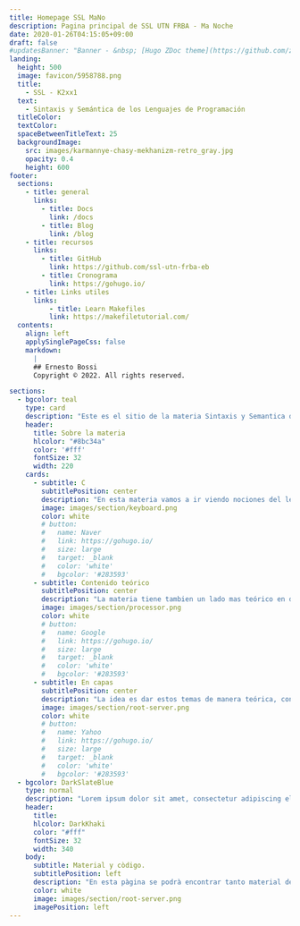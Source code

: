 ```yaml
---
title: Homepage SSL MaNo
description: Pagina principal de SSL UTN FRBA - Ma Noche
date: 2020-01-26T04:15:05+09:00
draft: false
#updatesBanner: "Banner - &nbsp; [Hugo ZDoc theme](https://github.com/zzossig/hugo-theme-zdoc) &nbsp; just arrived"
landing:
  height: 500
  image: favicon/5958788.png
  title:
    - SSL - K2xx1
  text:
    - Sintaxis y Semántica de los Lenguajes de Programación
  titleColor:
  textColor:
  spaceBetweenTitleText: 25
  backgroundImage: 
    src: images/karmannye-chasy-mekhanizm-retro_gray.jpg
    opacity: 0.4
    height: 600
footer:
  sections:
    - title: general
      links:
        - title: Docs
          link: /docs
        - title: Blog
          link: /blog
    - title: recursos
      links:
        - title: GitHub
          link: https://github.com/ssl-utn-frba-eb
        - title: Cronograma
          link: https://gohugo.io/
    - title: Links utiles
      links:
          - title: Learn Makefiles
          link: https://makefiletutorial.com/
  contents: 
    align: left
    applySinglePageCss: false
    markdown:
      |
      ## Ernesto Bossi
      Copyright © 2022. All rights reserved.

sections:
  - bgcolor: teal
    type: card
    description: "Este es el sitio de la materia Sintaxis y Semantica de los Lenguajes para el curso K2XXX. Se trata de una materia curricular de 2do año de la carrera de Ingeniería en Sistemas de Información, en UTN FRBA."
    header: 
      title: Sobre la materia
      hlcolor: "#8bc34a"
      color: '#fff'
      fontSize: 32
      width: 220
    cards:
      - subtitle: C
        subtitlePosition: center
        description: "En esta materia vamos a ir viendo nociones del lenguaje de programación C, asi como las abstracciones y estructuras que se usan en él. Veremos tambien herramientas tales como Bison y YACC"
        image: images/section/keyboard.png
        color: white
        # button: 
        #   name: Naver
        #   link: https://gohugo.io/
        #   size: large
        #   target: _blank
        #   color: 'white'
        #   bgcolor: '#283593'
      - subtitle: Contenido teórico
        subtitlePosition: center
        description: "La materia tiene tambien un lado mas teórico en donde veremos autómatas, expresiones regulares, parsers y análisis semántico. Iremos gradualmente viendo estos temas a lo largo de la cursada."
        image: images/section/processor.png
        color: white
        # button: 
        #   name: Google
        #   link: https://gohugo.io/
        #   size: large
        #   target: _blank
        #   color: 'white'
        #   bgcolor: '#283593'
      - subtitle: En capas
        subtitlePosition: center
        description: "La idea es dar estos temas de manera teórica, con ejemplos en clase, y que puedan aplicarse los conceptos teóricos en la práctica, tanto en clase como en ejercicios y prácticas."
        image: images/section/root-server.png
        color: white
        # button: 
        #   name: Yahoo
        #   link: https://gohugo.io/
        #   size: large
        #   target: _blank
        #   color: 'white'
        #   bgcolor: '#283593'
  - bgcolor: DarkSlateBlue
    type: normal
    description: "Lorem ipsum dolor sit amet, consectetur adipiscing elit. Fusce id eleifend erat. Integer eget mattis augue. Suspendisse semper laoreet tortor sed convallis. Nulla ac euismod lorem"
    header:
      title: 
      hlcolor: DarkKhaki
      color: "#fff"
      fontSize: 32
      width: 340
    body:
      subtitle: Material y còdigo.
      subtitlePosition: left
      description: "En esta pàgina se podrà encontrar tanto material de estudio, como còdigo que se verà en la cursada y còdigo extra que puede ser ùtil para las pràcticas y el trabajo pràctico."
      color: white
      image: images/section/root-server.png
      imagePosition: left
---
```

